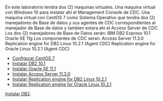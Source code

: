 En este laboratorio tendra dos (2) maquinas virtuales. 
Una maquina virtual con Windows 10 para instalar ahí el Management Console de CDC.
Una maquina virtual con CentOS 7 como Sistema Operativo que tendra dos (2) manejadores de Base de datos y sus agentes de CDC correspondientes al manejador de Base de datos y tambien estara ahí el Access Server de CDC.
Los dos (2) manejadores de Base de Datos serán:
	IBM DB2 Express 10.1
	Oracle XE 11g
Los componentes de CDC seran:
	Access Server 11.3.0
	Replication engine for DB2 Linux 10.2.1 (Agent CDC)
	Replication engine for Oracle Linux 10.2.1 (Agent CDC)

* [Configurar CentOS 7](centos7configurarlo.rst) 
* [Instalar DB2 10.1](centos7configurarlo.rst) 
* [Instalar Oracle XE 11.1](centos7configurarlo.rst) 
* [Instalar Access Server 11.3.0](accessserver.rst) 
* [Instalar Replication engine for DB2 Linux 10.2.1](agentedb2.rst)
* [Instalar Replication engine for Oracle Linux 10.2.1](agenteoracle.rst)

[Instalar DB2](https://github.com/cgomeznt/DB2/blob/master/guia/instalar.rst).

